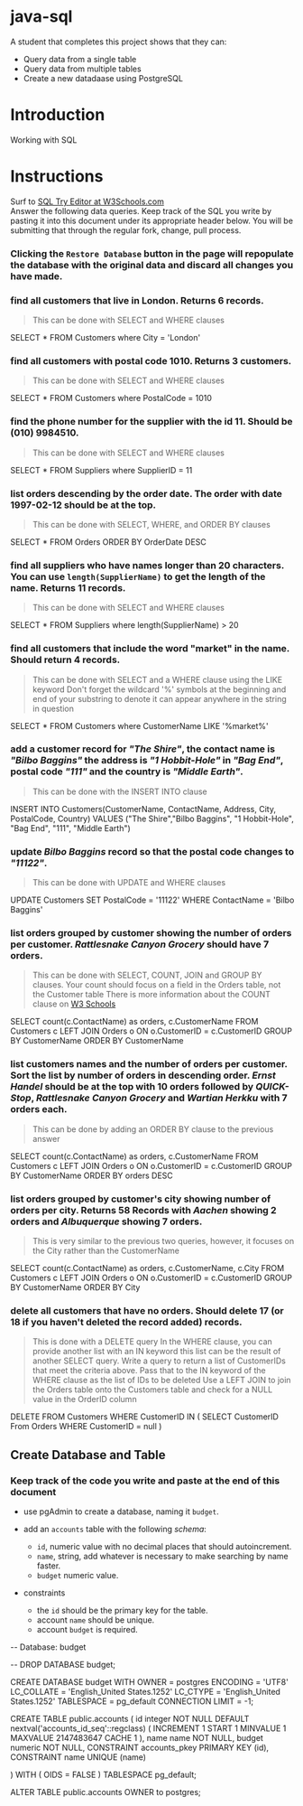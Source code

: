 # java-sql

A student that completes this project shows that they can:
* Query data from a single table
* Query data from multiple tables
* Create a new datadaase using PostgreSQL

# Introduction

Working with SQL

# Instructions

Surf to [SQL Try Editor at W3Schools.com](https://www.w3schools.com/Sql/tryit.asp?filename=trysql_select_top)  
Answer the following data queries. Keep track of the SQL you write by pasting it into this document under its appropriate header below. You will be submitting that through the regular fork, change, pull process.

### **Clicking the `Restore Database` button in the page will repopulate the database with the original data and discard all changes you have made**.

### find all customers that live in London. Returns 6 records.
> This can be done with SELECT and WHERE clauses

SELECT * FROM Customers
where City = 'London'

### find all customers with postal code 1010. Returns 3 customers.
> This can be done with SELECT and WHERE clauses

SELECT * FROM Customers
where PostalCode = 1010

### find the phone number for the supplier with the id 11. Should be (010) 9984510.
> This can be done with SELECT and WHERE clauses

SELECT * FROM Suppliers
where SupplierID = 11

### list orders descending by the order date. The order with date 1997-02-12 should be at the top.
> This can be done with SELECT, WHERE, and ORDER BY clauses

SELECT * FROM Orders
ORDER BY OrderDate DESC

### find all suppliers who have names longer than 20 characters. You can use `length(SupplierName)` to get the length of the name. Returns 11 records.
> This can be done with SELECT and WHERE clauses

SELECT * FROM Suppliers
where length(SupplierName) > 20

### find all customers that include the word "market" in the name. Should return 4 records.
> This can be done with SELECT and a WHERE clause using the LIKE keyword
> Don't forget the wildcard '%' symbols at the beginning and end of your substring to denote it can appear anywhere in the string in question

SELECT * FROM Customers
where CustomerName LIKE '%market%'

### add a customer record for _"The Shire"_, the contact name is _"Bilbo Baggins"_ the address is _"1 Hobbit-Hole"_ in _"Bag End"_, postal code _"111"_ and the country is _"Middle Earth"_.
> This can be done with the INSERT INTO clause

INSERT INTO Customers(CustomerName, ContactName, Address, 	City, PostalCode, Country)
VALUES ("The Shire","Bilbo Baggins", "1 Hobbit-Hole", "Bag End", "111", "Middle Earth")

### update _Bilbo Baggins_ record so that the postal code changes to _"11122"_.
> This can be done with UPDATE and WHERE clauses

UPDATE Customers
SET PostalCode = '11122'
WHERE ContactName = 'Bilbo Baggins'

### list orders grouped by customer showing the number of orders per customer. _Rattlesnake Canyon Grocery_ should have 7 orders.
> This can be done with SELECT, COUNT, JOIN and GROUP BY clauses. Your count should focus on a field in the Orders table, not the Customer table
> There is more information about the COUNT clause on [W3 Schools](https://www.w3schools.com/sql/sql_count_avg_sum.asp)

SELECT count(c.ContactName) as orders, c.CustomerName FROM Customers c LEFT JOIN Orders o
ON o.CustomerID = c.CustomerID
GROUP BY CustomerName
ORDER BY CustomerName

### list customers names and the number of orders per customer. Sort the list by number of orders in descending order. _Ernst Handel_ should be at the top with 10 orders followed by _QUICK-Stop_, _Rattlesnake Canyon Grocery_ and _Wartian Herkku_ with 7 orders each.
> This can be done by adding an ORDER BY clause to the previous answer

SELECT count(c.ContactName) as orders, c.CustomerName FROM Customers c LEFT JOIN Orders o
ON o.CustomerID = c.CustomerID
GROUP BY CustomerName
ORDER BY orders DESC

### list orders grouped by customer's city showing number of orders per city. Returns 58 Records with _Aachen_ showing 2 orders and _Albuquerque_ showing 7 orders.
> This is very similar to the previous two queries, however, it focuses on the City rather than the CustomerName

SELECT count(c.ContactName) as orders, c.CustomerName, c.City FROM Customers c LEFT JOIN Orders o
ON o.CustomerID = c.CustomerID
GROUP BY CustomerName
ORDER BY City 

### delete all customers that have no orders. Should delete 17 (or 18 if you haven't deleted the record added) records.
> This is done with a DELETE query
> In the WHERE clause, you can provide another list with an IN keyword this list can be the result of another SELECT query. Write a query to return a list of CustomerIDs that meet the criteria above. Pass that to the IN keyword of the WHERE clause as the list of IDs to be deleted
> Use a LEFT JOIN to join the Orders table onto the Customers table and check for a NULL value in the OrderID column

DELETE
FROM Customers
WHERE CustomerID IN ( SELECT CustomerID From Orders WHERE CustomerID = null )

## Create Database and Table

### Keep track of the code you write and paste at the end of this document

- use pgAdmin to create a database, naming it `budget`.
- add an `accounts` table with the following _schema_:

  - `id`, numeric value with no decimal places that should autoincrement.
  - `name`, string, add whatever is necessary to make searching by name faster.
  - `budget` numeric value.

- constraints
  - the `id` should be the primary key for the table.
  - account `name` should be unique.
  - account `budget` is required.






-- Database: budget

-- DROP DATABASE budget;

CREATE DATABASE budget
    WITH 
    OWNER = postgres
    ENCODING = 'UTF8'
    LC_COLLATE = 'English_United States.1252'
    LC_CTYPE = 'English_United States.1252'
    TABLESPACE = pg_default
    CONNECTION LIMIT = -1;



CREATE TABLE public.accounts
(
    id integer NOT NULL DEFAULT nextval('accounts_id_seq'::regclass) ( INCREMENT 1 START 1 MINVALUE 1 MAXVALUE 2147483647 CACHE 1 ),
    name name NOT NULL,
    budget numeric NOT NULL,
    CONSTRAINT accounts_pkey PRIMARY KEY (id),
    CONSTRAINT name UNIQUE (name)

)
WITH (
    OIDS = FALSE
)
TABLESPACE pg_default;

ALTER TABLE public.accounts
    OWNER to postgres;